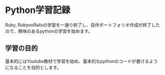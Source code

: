# Python学習記録

Ruby, RubyonRailsの学習を一通り終了し、自作ポートフォリオ作成が終了したので、興味のあるpythonの学習を始めます。

## 学習の目的

基本的にはYoutube教材で学習を始め、基本的なpythonのコードが書けるようになることを目的とします。